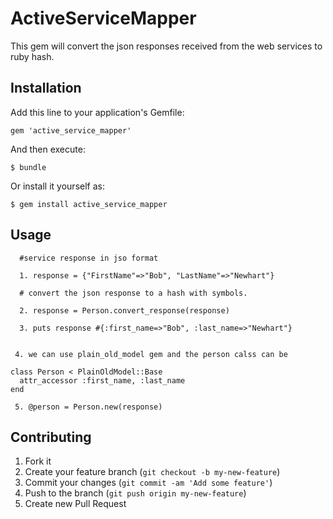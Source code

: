 # ActiveServiceMapper

This gem will convert the json responses received from the web services to ruby hash.

## Installation

Add this line to your application's Gemfile:

    gem 'active_service_mapper'

And then execute:

    $ bundle

Or install it yourself as:

    $ gem install active_service_mapper

## Usage
      #service response in jso format 
      
      1. response = {"FirstName"=>"Bob", "LastName"=>"Newhart"}
      
      # convert the json response to a hash with symbols.
      
      2. response = Person.convert_response(response)

      3. puts response #{:first_name=>"Bob", :last_name=>"Newhart"}
   
        
     4. we can use plain_old_model gem and the person calss can be 
    
    class Person < PlainOldModel::Base
      attr_accessor :first_name, :last_name
    end

     5. @person = Person.new(response)

## Contributing

1. Fork it
2. Create your feature branch (`git checkout -b my-new-feature`)
3. Commit your changes (`git commit -am 'Add some feature'`)
4. Push to the branch (`git push origin my-new-feature`)
5. Create new Pull Request
